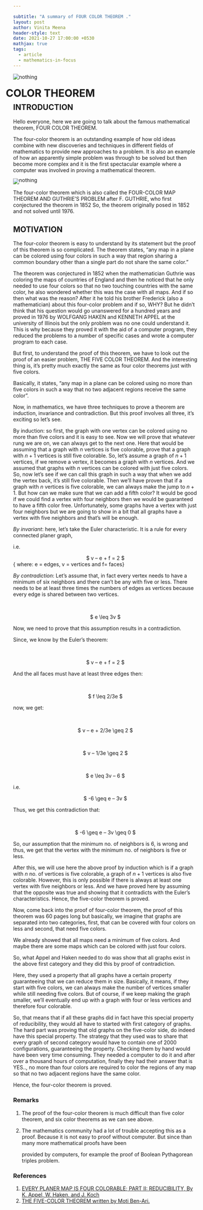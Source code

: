 ```yaml
---

subtitle: "A summary of FOUR COLOR THEOREM ."
layout: post
author: Vinita Meena
header-style: text
date: 2021-10-27 17:00:00 +0530
mathjax: true
tags:
  - article
  - mathematics-in-focus
---
```


<img src = "/blog/media/post/2021-10-27-four-color-theorem_img2.PNG" alt = "nothing" display:block>
<div style="margin:-20px"><h1> COLOR THEOREM </h1></div>

## **INTRODUCTION**

Hello everyone, here we are going to talk about the famous mathematical theorem, FOUR COLOR THEOREM.  

The four-color theorem is an outstanding example of how old ideas combine with new discoveries and techniques in different fields of mathematics to provide new approaches to a problem. It is also an example of how an apparently simple problem was through to be solved but then become more complex and it is the first spectacular example where a computer was involved in proving a mathematical theorem.   


<div style="line-height:10px">
<img align = "center" src = "/blog/media/post/2021-10-27-four-color-theorem_img1.PNG" alt = "nothing">
</div>

The four-color theorem which is also called the FOUR-COLOR MAP THEOREM AND GUTHRIE’S PROBLEM after F. GUTHRIE, who first conjectured the theorem in 1852  So, the theorem originally posed in 1852 and not solved until 1976.  

## **MOTIVATION**

The four-color theorem is easy to understand by its statement but the proof of this theorem is so complicated. The theorem states, “any map in a plane can be colored using four colors in such a way that region sharing a common boundary other than a single part do not share the same color.”  

The theorem was conjectured in 1852 when the mathematician Guthrie was coloring the maps of countries of England and then he noticed that he only needed to use four colors so that no two touching countries with the same color, he also wondered whether this was the case with all maps. And if so then what was the reason? After it he told his brother Frederick (also a mathematician) about this four-color problem and if so, WHY? But he didn’t think that his question would go unanswered for a hundred years and proved in 1976 by WOLFGANG HAKEN and KENNETH APPEL at the university of Illinois but the only problem was no one could understand it. This is why because they proved it with the aid of a computer program, they reduced the problems to a number of specific cases and wrote a computer program to each case.   

But first, to understand the proof of this theorem, we have to look out the proof of an easier problem, THE FIVE COLOR THEOREM. And the interesting thing is, it’s pretty much exactly the same as four color theorems just with five colors.   

Basically, it states, “any map in a plane can be colored using no more than five colors in such a way that no two adjacent regions receive the same color”.  

Now, in mathematics, we have three techniques to prove a theorem are induction, invariance and contradiction. But this proof involves all three, it’s exciting so let’s see.   

By induction: so first, the graph with one vertex can be colored using no more than five colors and it is easy to see. Now we will prove that whatever rung we are on, we can always get to the next one. Here that would be assuming that a graph with $n$ vertices is five colorable, prove that a graph with $n + 1$ vertices is still five colorable. So, let’s assume a graph of $n + 1$ vertices, if we remove a vertex, it becomes a graph with $n$ vertices. And we assumed that graphs with $n$ vertices can be colored with just five colors. So, now let’s see if we can call this graph in such a way that when we add the vertex back, it’s still five colorable. Then we’ll have proven that if a graph with $n$ vertices is five colorable, we can always make the jump to $n + 1$. But how can we make sure that we can add a fifth color? It would be good if we could find a vertex with four neighbors then we would be guaranteed to have a fifth color free. Unfortunately, some graphs have a vertex with just four neighbors but we are going to show in a bit that all graphs have a vertex with five neighbors and that’s will be enough.   

*By invariant*: here, let’s take the Euler characteristic. It is a rule for every connected planer graph,  

i.e.                            <center> $ v – e + f = 2 $ </center>        { where: e = edges, v = vertices and f= faces}  

*By contradiction*: Let’s assume that, in fact every vertex needs to have a minimum of six neighbors and there can’t be any with five or less. There needs to be at least three times the numbers of edges as vertices because every edge is shared between two vertices.  

​                                 <center> $ e \leq 3v $ </center>                        

Now, we need to prove that this assumption results in a contradiction.  

Since, we know by the Euler’s theorem:  

​                        <center> $ v – e + f = 2  $ </center>                     

And the all faces must have at least three edges then:  

​                         <center> $      f \leq  2/3e    $ </center>

now, we get:  

​                        <center> $ v – e + 2/3e \geq 2 $ </center>

​                        <center> $    v – 1/3e \geq 2 $ </center>

​                        <center> $      e \leq 3v – 6 $ </center>

i.e.                 <center> $ -6 \geq e – 3v $ </center> 

 

Thus, we get this contradiction that:  

​                      <center> $  -6 \geq e – 3v \geq  0 $ </center>

So, our assumption that the minimum no. of neighbors is $6$, is wrong and thus, we get that the vertex with the minimum no. of neighbors is five or less.  

After this, we will use here the above proof by induction which is if a graph with $n$ no. of vertices is five colorable, a graph of $n + 1$ vertices is also five colorable. However, this is only possible if there is always at least one vertex with five neighbors or less. And we have proved here by assuming that the opposite was true and showing that it contradicts with the Euler’s characteristics. Hence, the five-color theorem is proved.   

Now, come back into the proof of four-color theorem, the proof of this theorem was $60$ pages long but basically, we imagine that graphs are separated into two categories, first, that can be covered with four colors on less and second, that need five colors.  

We already showed that all maps need a minimum of five colors. And maybe there are some maps which can be colored with just four colors.  

So, what Appel and Haken needed to do was show that all graphs exist in the above first category and they did this by proof of contradiction.  

Here, they used a property that all graphs have a certain property guaranteeing that we can reduce them in size. Basically, it means, if they start with five colors, we can always make the number of vertices smaller while still needing five colors. But of course, if we keep making the graph smaller, we’ll eventually end up with a graph with four or less vertices and therefore four colorable.  

So, that means that if all these graphs did in fact have this special property of reducibility, they would all have to started with first category of graphs. The hard part was proving that old graphs on the five-color side, do indeed have this special property. The strategy that they used was to share that every graph of second category would have to contain one of $2000$ configurations, guaranteeing the property. Checking them by hand would have been very time consuming. They needed a computer to do it and after over a thousand hours of computation, finally they had their answer that is YES.., no more than four colors are required to color the regions of any map so that no two adjacent regions have the same color.  

Hence, the four-color theorem is proved.  

### Remarks  

1. The proof of the four-color theorem is much difficult than five color theorem, and six color theorems as we can see above.  

2. The mathematics community had a lot of trouble accepting this as a proof. Because it is not easy to proof without computer. But since than many more mathematical proofs have been 

   provided by computers, for example the proof of Boolean Pythagorean triples problem.  

### References 

1. [EVERY PLANER MAP IS FOUR COLORABLE; PART II: REDUCIBILITY, By K. Appel, W. Haken, and J. Koch](https://drive.google.com/file/d/16sPURpm-9QwEro8VmL27MOYzvzPsSMlu/view)
2. [THE FIVE-COLOR THEOREM written by Moti Ben-Ari.](https://drive.google.com/file/d/16q6Q25OS_nb-Q1L8W2i4vJnz4a9ZvAZ2/view) 